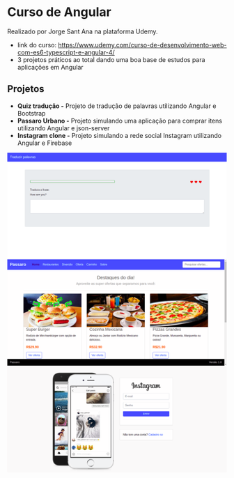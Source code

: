 # Curso de Angular

Realizado por Jorge Sant Ana na plataforma Udemy.

- link do curso:  https://www.udemy.com/curso-de-desenvolvimento-web-com-es6-typescript-e-angular-4/
- 3 projetos práticos ao total dando uma boa base de estudos para aplicações em Angular 

## Projetos

- **Quiz tradução -** Projeto de tradução de palavras utilizando Angular e Bootstrap
- **Passaro Urbano -** Projeto simulando uma aplicação para comprar itens utilizando Angular e json-server
- **Instagram clone -** Projeto simulando a rede social Instagram utilizando Angular e Firebase

![](https://github.com/leandrobeandrade/curso-angular4/blob/master/translate.png)
![](https://github.com/leandrobeandrade/curso-angular4/blob/master/passaro.png)
![](https://github.com/leandrobeandrade/curso-angular4/blob/master/instagram.png)